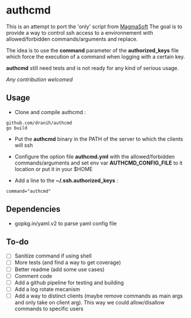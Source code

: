# authcmd

This is an attempt to port the 'only' script from [MagmaSoft](https://at.magma-soft.at/sw/blog/posts/The_Only_Way_For_SSH_Forced_Commands)
The goal is to provide a way to control ssh access to a environnement with allowed/forbidden commands/arguments and replace.

The idea is to use the **command** parameter of the **authorized_keys** file which force the execution of a command when logging with a certain key.

**authcmd** still need tests and is not ready for any kind of serious usage.

*Any contribution welcomed*

## Usage
- Clone and compile authcmd :
```
github.com/dranih/authcmd
go build
```
- Put the **authcmd** binary in the PATH of the server to which the clients will ssh
- Configure the option file **authcmd.yml** with the allowed/forbidden commands/arguments and set env var **AUTHCMD_CONFIG_FILE** to it location or put it in your $HOME
  
- Add a line to the **~/.ssh.authorized_keys** :
```
command="authcmd" 
```

## Dependencies
- gopkg.in/yaml.v2 to parse yaml config file

## To-do
- [ ] Sanitize command if using shell
- [ ] More tests (and find a way to get coverage)
- [ ] Better readme (add some use cases)
- [ ] Comment code
- [ ] Add a github pipeline for testing and building
- [ ] Add a log rotate mecanism
- [ ] Add a way to distinct clients (maybe remove commands as main args and only take on client arg). This way we could allow/disallow commands to specific users